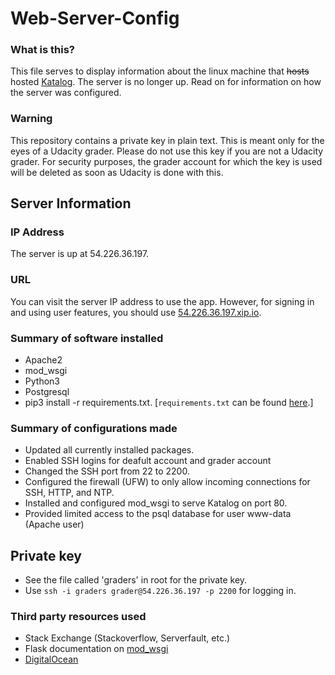 # Web-Server-Config
### What is this?
This file serves to display information about the linux machine that ~~hosts~~ hosted [Katalog](https://github.com/a3y3/Katalog).
The server is no longer up. Read on for information on how the server was configured.

### Warning
This repository contains a private key in plain text. This is meant only for the eyes of a Udacity grader. Please do not use this key if you are not a Udacity grader. For security purposes, the grader account for which the key is used will be deleted as soon as Udacity is done with this. 


## Server Information
### IP Address
The server is up at 54.226.36.197. 
### URL 
You can visit the server IP address to use the app. However, for signing in and using user features, you should use [54.226.36.197.xip.io](http://54.226.36.197.xip.io/). 
### Summary of software installed
- Apache2
- mod_wsgi
- Python3
- Postgresql
- pip3 install -r requirements.txt. [`requirements.txt` can be found [here](https://github.com/a3y3/Katalog).]
### Summary of configurations made
- Updated all currently installed packages.
- Enabled SSH logins for deafult account and grader account
- Changed the SSH port from 22 to 2200.
- Configured the firewall (UFW) to only allow incoming connections for SSH, HTTP, and NTP.
- Installed and configured mod_wsgi to serve Katalog on port 80.
- Provided limited access to the psql database for user www-data (Apache user)

## Private key
- See the file called 'graders' in root for the private key. 
- Use `ssh -i graders grader@54.226.36.197 -p 2200` for logging in.

### Third party resources used
- Stack Exchange (Stackoverflow, Serverfault, etc.)
- Flask documentation on [mod_wsgi](http://flask.pocoo.org/docs/1.0/deploying/mod_wsgi/)
- [DigitalOcean](https://www.digitalocean.com/community/tutorials/how-to-tune-your-ssh-daemon-configuration-on-a-linux-vps)
